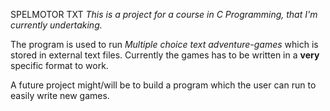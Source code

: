 SPELMOTOR TXT
*This is a project for a course in C Programming, that I'm currently undertaking.* 

The program is used to run *Multiple choice text adventure-games* which is stored in external text files. 
Currently the games has to be written in a **very** specific format to work.

A future project might/will be to build a program which the user can run to easily write new games.